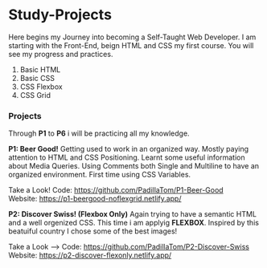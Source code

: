 # Study-Projects
Here begins my Journey into becoming a Self-Taught Web Developer.
I am starting with the Front-End, beign HTML and CSS my first course.
You will see my progress and practices.

1) Basic HTML
2) Basic CSS
3) CSS Flexbox 
4) CSS Grid 


### Projects
Through **P1** to **P6** i will be practicing all my knowledge.

**P1: Beer Good!**
Getting used to work in an organized way. Mostly paying attention to HTML and CSS Positioning. Learnt some useful information about Media Queries.
Using Comments both Single and Multiline to have an organized environment.
First time using CSS Variables.

Take a Look!
Code: https://github.com/PadillaTom/P1-Beer-Good \
Website: https://p1-beergood-noflexgrid.netlify.app/

**P2: Discover Swiss!  (Flexbox Only)**
Again trying to have a semantic HTML and a well orgenized CSS. This time i am applyig **FLEXBOX**.
Inspired by this beatuiful country I chose some of the best images!

Take a Look -->
Code: https://github.com/PadillaTom/P2-Discover-Swiss \
Website: https://p2-discover-flexonly.netlify.app/


